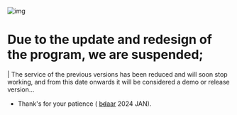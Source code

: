 ![img](https://github.com/bdaar/Anti-Sanction/blob/main/UI-UX/update.png)

# Due to the update and redesign of the program, we are suspended;

| The service of the previous versions has been reduced and will soon stop working, and from this date onwards it will be considered a demo or release version...

+ Thank's for your patience ( [b̴d̴aar](https://github.com/bdaar) 2024 JAN).
